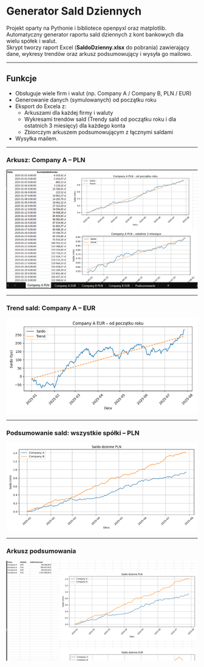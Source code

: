 <h1>Generator Sald Dziennych</h1>

Projekt oparty na Pythonie i bibliotece openpyxl oraz matplotlib.<br>
Automatyczny generator raportu sald dziennych z kont bankowych dla wielu spółek i walut.<br> 
Skrypt tworzy raport Excel (<b>SaldoDzienny.xlsx</b> do pobrania) zawierający dane, wykresy trendów oraz arkusz podsumowujący i wysyła go mailowo.<br>

<hr>

<h2>Funkcje </h2>

- Obsługuje wiele firm i walut (np. Company A / Company B, PLN / EUR)
- Generowanie danych (symulowanych) od początku roku
- Eksport do Excela z:
  - Arkuszami dla każdej firmy i waluty
  - Wykresami trendów sald (Trendy sald od początku roku i dla ostatnich 3 miesięcy) dla każdego konta
  - Zbiorczym arkuszem podsumowującym z łącznymi saldami
- Wysyłka mailem.

<hr>

<h3>Arkusz: Company A – PLN</h3>
<img src="images/company%20A%20PLN.png" alt="Arkusz Company A" width="700"/>

<hr>

<h3>Trend sald: Company A – EUR</h3>
<img src="images/wykres%20A%20EUR.png" alt="Wykres EUR A" width="700"/>

<hr>

<h3>Podsumowanie sald: wszystkie spółki – PLN</h3>
<img src="images/podsumowanie%20PLN.png" alt="Podsumowanie PLN" width="700"/>

<hr>

<h3>Arkusz podsumowania</h3>
<img src="images/podsumowanie.png" alt="Podsumowanie" width="700"/>
